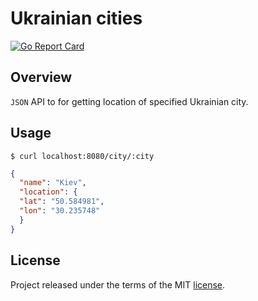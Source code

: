 [license]: ./LICENSE
[goreport]: https://goreportcard.com/report/github.com/shal/ua-cities

# Ukrainian cities

[![Go Report Card](https://goreportcard.com/badge/github.com/shal/ua-cities)][goreport]

## Overview

`JSON` API to for getting location of specified Ukrainian city.

## Usage

```
$ curl localhost:8080/city/:city
```

```JSON
{
  "name": "Kiev",
  "location": {
  "lat": "50.584981",
  "lon": "30.235748"
  }
}
```

## License

Project released under the terms of the MIT [license][license].

